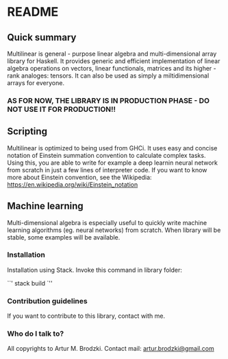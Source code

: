 # README #

## Quick summary ##

Multilinear is general - purpose linear algebra and multi-dimensional array library for Haskell. It provides generic and efficient implementation of linear algebra operations on vectors, linear functionals, matrices and its higher - rank analoges: tensors. It can also be used as simply a miltidimensional arrays for everyone. 

### AS FOR NOW, THE LIBRARY IS IN PRODUCTION PHASE  - DO NOT USE IT FOR PRODUCTION!! ###

## Scripting ##

Multilinear is optimized to being used from GHCi. It uses easy and concise notation of Einstein summation convention to calculate complex tasks. Using this, you are able to write for example a deep learnin neural network from scratch in just a few lines of interpreter code. If you want to know more about Einstein convention, see the Wikipedia: https://en.wikipedia.org/wiki/Einstein_notation

## Machine learning ##

Multi-dimensional algebra is especially useful to quickly write machine learning algorithms (eg. neural networks) from scratch. When library will be stable, some examples will be available. 

### Installation ###

Installation using Stack. Invoke this command in library folder:

``'
stack build
`''

### Contribution guidelines ###

If you want to contribute to this library, contact with me. 

### Who do I talk to? ###

All copyrights to Artur M. Brodzki.
Contact mail: artur.brodzki@gmail.com
